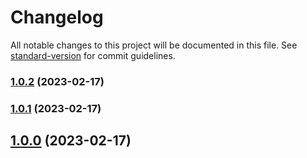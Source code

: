 # Changelog

All notable changes to this project will be documented in this file. See [standard-version](https://github.com/conventional-changelog/standard-version) for commit guidelines.

### [1.0.2](https://github.com/OperationMonkey/common-core-js/compare/tsconfig-core/v1.0.1...tsconfig-core/v1.0.2) (2023-02-17)

### [1.0.1](https://github.com/OperationMonkey/common-core-js/compare/tsconfig-core/v1.0.0...tsconfig-core/v1.0.1) (2023-02-17)

## [1.0.0](https://github.com/OperationMonkey/common-core-js/compare/tsconfig-core/v1.0.0...tsconfig-core/v1.0.0) (2023-02-17)
